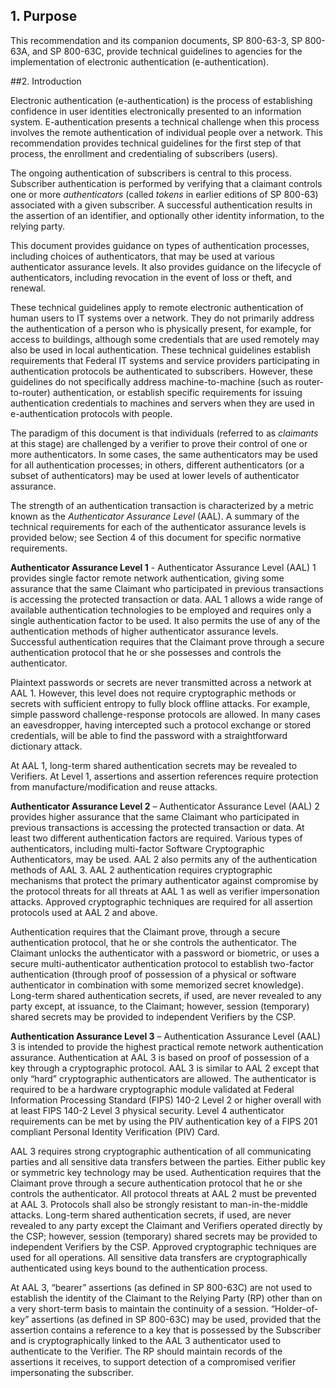 ## 1. Purpose

This recommendation and its companion documents, SP 800-63-3, SP 800-63A, and SP 800-63C, provide technical guidelines to agencies for the implementation of electronic authentication (e-authentication).

##2. Introduction

Electronic authentication (e-authentication) is the process of establishing confidence in user identities electronically presented to an information system. E-authentication presents a technical challenge when this process involves the remote authentication of individual people over a network. This recommendation provides technical guidelines for the first step of that process, the enrollment and credentialing of subscribers (users).

The ongoing authentication of subscribers is central to this process. Subscriber authentication is performed by verifying that a claimant controls one or more *authenticators* (called *tokens* in earlier editions of SP 800-63) associated with a given subscriber. A successful authentication results in the assertion of an identifier, and optionally other identity information, to the relying party.

This document provides guidance on types of authentication processes, including choices of authenticators, that may be used at various authenticator assurance levels. It also provides guidance on the lifecycle of authenticators, including revocation in the event of loss or theft, and renewal.

These technical guidelines apply to remote electronic authentication of human users to IT systems over a network. They do not primarily address the authentication of a person who is physically present, for example, for access to buildings, although some credentials that are used remotely may also be used in local authentication. These technical guidelines establish requirements that Federal IT systems and service providers participating in authentication protocols be authenticated to subscribers. However, these guidelines do not specifically address machine-to-machine (such as router-to-router) authentication, or establish specific requirements for issuing authentication credentials to machines and servers when they are used in e-authentication protocols with people.

The paradigm of this document is that individuals (referred to as *claimants* at this stage) are challenged by a verifier to prove their control of one or more authenticators. In some cases, the same authenticators may be used for all authentication processes; in others, different authenticators (or a subset of authenticators) may be used at lower levels of authenticator assurance.

The strength of an authentication transaction is characterized by a metric known as the *Authenticator Assurance Level* (AAL). A summary of the technical requirements for each of the authenticator assurance levels is provided below; see Section 4 of this document for specific normative requirements.

**Authenticator Assurance Level 1** - Authenticator Assurance Level (AAL) 1 provides single factor remote network authentication, giving some assurance that the same Claimant who participated in previous transactions is accessing the protected transaction or data. AAL 1 allows a wide range of available authentication technologies to be employed and requires only a single authentication factor to be used. It also permits the use of any of the authentication methods of higher authenticator assurance levels. Successful authentication requires that the Claimant prove through a secure authentication protocol that he or she possesses and controls the authenticator.
Plaintext passwords or secrets are never transmitted across a network at AAL 1. However, this level does not require cryptographic methods or secrets with sufficient entropy to fully block offline attacks. For example, simple password challenge-response protocols are allowed. In many cases an eavesdropper, having intercepted such a protocol exchange or stored credentials, will be able to find the password with a straightforward dictionary attack.
At AAL 1, long-term shared authentication secrets may be revealed to Verifiers. At Level 1, assertions and assertion references require protection from manufacture/modification and reuse attacks.

**Authenticator Assurance Level 2** – Authenticator Assurance Level (AAL) 2 provides higher assurance that the same Claimant who participated in previous transactions is accessing the protected transaction or data. At least two different authentication factors are required. Various types of authenticators, including multi-factor Software Cryptographic Authenticators, may be used. AAL 2 also permits any of the authentication methods of AAL 3. AAL 2 authentication requires cryptographic mechanisms that protect the primary authenticator against compromise by the protocol threats for all threats at AAL 1 as well as verifier impersonation attacks. Approved cryptographic techniques are required for all assertion protocols used at AAL 2 and above.

Authentication requires that the Claimant prove, through a secure authentication protocol, that he or she controls the authenticator. The Claimant unlocks the authenticator with a password or biometric, or uses a secure multi-authenticator authentication protocol to establish two-factor authentication (through proof of possession of a physical or software authenticator in combination with some memorized secret knowledge). Long-term shared authentication secrets, if used, are never revealed to any party except, at issuance, to the Claimant; however, session (temporary) shared secrets may be provided to independent Verifiers by the CSP.

**Authentication Assurance Level 3** – Authentication Assurance Level (AAL) 3 is intended to provide the highest practical remote network authentication assurance. Authentication at AAL 3 is based on proof of possession of a key through a cryptographic protocol. AAL 3 is similar to AAL 2 except that only “hard” cryptographic authenticators are allowed. The authenticator is required to be a hardware cryptographic module validated at Federal Information Processing Standard (FIPS) 140-2 Level 2 or higher overall with at least FIPS 140-2 Level 3 physical security. Level 4 authenticator requirements can be met by using the PIV authentication key of a FIPS 201 compliant Personal Identity Verification (PIV) Card.

AAL 3 requires strong cryptographic authentication of all communicating parties and all sensitive data transfers between the parties. Either public key or symmetric key technology may be used. Authentication requires that the Claimant prove through a secure authentication protocol that he or she controls the authenticator. All protocol threats at AAL 2 must be prevented at AAL 3. Protocols shall also be strongly resistant to man-in-the-middle attacks. Long-term shared authentication secrets, if used, are never revealed to any party except the Claimant and Verifiers operated directly by the CSP; however, session (temporary) shared secrets may be provided to independent Verifiers by the CSP. Approved cryptographic techniques are used for all operations. All sensitive data transfers are cryptographically authenticated using keys bound to the authentication process.

At AAL 3, “bearer” assertions (as defined in SP 800-63C) are not used to establish the identity of the Claimant to the Relying Party (RP) other than on a very short-term basis to maintain the continuity of a session. “Holder-of-key” assertions (as defined in SP 800-63C) may be used, provided that the assertion contains a reference to a key that is possessed by the Subscriber and is cryptographically linked to the AAL 3 authenticator used to authenticate to the Verifier. The RP should maintain records of the assertions it receives, to support detection of a compromised verifier impersonating the subscriber.

